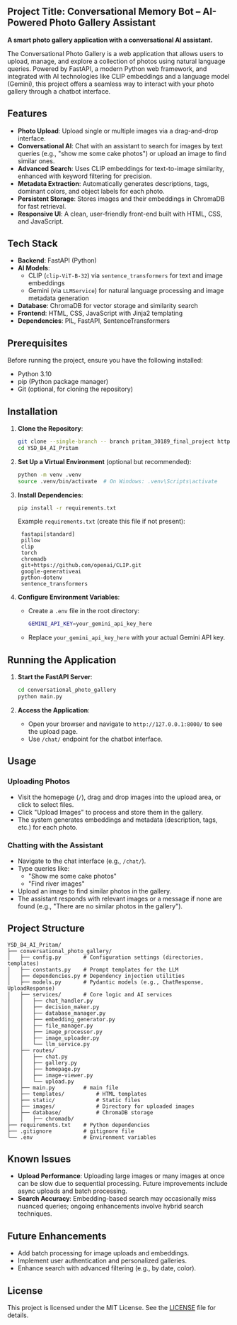 Project Title: Conversational Memory Bot – AI-Powered Photo Gallery Assistant
---



**A smart photo gallery application with a conversational AI assistant.**

The Conversational Photo Gallery is a web application that allows users to upload, manage, and explore a collection of photos using natural language queries. Powered by FastAPI, a modern Python web framework, and integrated with AI technologies like CLIP embeddings and a language model (Gemini), this project offers a seamless way to interact with your photo gallery through a chatbot interface.

## Features
- **Photo Upload**: Upload single or multiple images via a drag-and-drop interface.
- **Conversational AI**: Chat with an assistant to search for images by text queries (e.g., "show me some cake photos") or upload an image to find similar ones.
- **Advanced Search**: Uses CLIP embeddings for text-to-image similarity, enhanced with keyword filtering for precision.
- **Metadata Extraction**: Automatically generates descriptions, tags, dominant colors, and object labels for each photo.
- **Persistent Storage**: Stores images and their embeddings in ChromaDB for fast retrieval.
- **Responsive UI**: A clean, user-friendly front-end built with HTML, CSS, and JavaScript.

## Tech Stack
- **Backend**: FastAPI (Python)
- **AI Models**:
  - CLIP (`clip-ViT-B-32`) via `sentence_transformers` for text and image embeddings
  - Gemini (via `LLMService`) for natural language processing and image metadata generation
- **Database**: ChromaDB for vector storage and similarity search
- **Frontend**: HTML, CSS, JavaScript with Jinja2 templating
- **Dependencies**: PIL, FastAPI, SentenceTransformers

## Prerequisites
Before running the project, ensure you have the following installed:
- Python 3.10
- pip (Python package manager)
- Git (optional, for cloning the repository)

## Installation

1. **Clone the Repository**:
   ```bash
   git clone --single-branch -- branch pritam_30189_final_project https://github.com/BJIT-Academy-24/YSD_B4_AI_Pritam/tree/pritam_30189_final_project
   cd YSD_B4_AI_Pritam
   ```

2. **Set Up a Virtual Environment** (optional but recommended):
   ```bash
   python -m venv .venv
   source .venv/bin/activate  # On Windows: .venv\Scripts\activate
   ```

3. **Install Dependencies**:
   ```bash
   pip install -r requirements.txt
   ```

   Example `requirements.txt` (create this file if not present):
   ```
    fastapi[standard]
    pillow
    clip
    torch
    chromadb
    git+https://github.com/openai/CLIP.git
    google-generativeai
    python-dotenv
    sentence_transformers
   ```

4. **Configure Environment Variables**:
   - Create a `.env` file in the root directory:
     ```bash
     GEMINI_API_KEY=your_gemini_api_key_here
     ```
   - Replace `your_gemini_api_key_here` with your actual Gemini API key.

## Running the Application

1. **Start the FastAPI Server**:
   ```bash
   cd conversational_photo_gallery
   python main.py
   ```

2. **Access the Application**:
   - Open your browser and navigate to `http://127.0.0.1:8000/` to see the upload page.
   - Use `/chat/` endpoint for the chatbot interface.

## Usage

### Uploading Photos
- Visit the homepage (`/`), drag and drop images into the upload area, or click to select files.
- Click "Upload Images" to process and store them in the gallery.
- The system generates embeddings and metadata (description, tags, etc.) for each photo.

### Chatting with the Assistant
- Navigate to the chat interface (e.g., `/chat/`).
- Type queries like:
  - "Show me some cake photos"
  - "Find river images"
- Upload an image to find similar photos in the gallery.
- The assistant responds with relevant images or a message if none are found (e.g., "There are no similar photos in the gallery").

## Project Structure
```
YSD_B4_AI_Pritam/
├── conversational_photo_gallery/
│   ├── config.py       # Configuration settings (directories, templates)
│   ├── constants.py    # Prompt templates for the LLM
│   ├── dependencies.py # Dependency injection utilities
│   ├── models.py       # Pydantic models (e.g., ChatResponse, UploadResponse)
│   ├── services/       # Core logic and AI services
│   │   ├── chat_handler.py
│   │   ├── decision_maker.py
│   │   ├── database_manager.py
│   │   ├── embedding_generator.py
│   │   ├── file_manager.py
│   │   ├── image_processor.py
│   │   ├── image_uploader.py
│   │   └── llm_service.py
│   ├── routes/
│   │   ├── chat.py
│   │   ├── gallery.py
│   │   ├── homepage.py
│   │   ├── image-viewer.py
│   │   └── upload.py
│   ├── main.py         # main file   
│   ├── templates/          # HTML templates
│   ├── static/             # Static files
│   ├── images/             # Directory for uploaded images
│   ├── database/           # ChromaDB storage
│   │   ├── chromadb/
├── requirements.txt    # Python dependencies
├── .gitignore          # gitignore file
└── .env                # Environment variables
```


## Known Issues
- **Upload Performance**: Uploading large images or many images at once can be slow due to sequential processing. Future improvements include async uploads and batch processing.
- **Search Accuracy**: Embedding-based search may occasionally miss nuanced queries; ongoing enhancements involve hybrid search techniques.

## Future Enhancements
- Add batch processing for image uploads and embeddings.
- Implement user authentication and personalized galleries.
- Enhance search with advanced filtering (e.g., by date, color).


## License
This project is licensed under the MIT License. See the [LICENSE](LICENSE) file for details.


